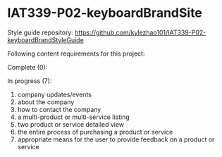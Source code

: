 # IAT339-P02-keyboardBrandSite
Style guide repository:
https://github.com/kylezhao101/IAT339-P02-keyboardBrandStyleGuide

Following content requirements for this project:

Complete (0):

In progress (7):

<ol>
<li>company updates/events 
<li>about the company
<li>how to contact the company
<li>a multi-product or multi-service listing
<li>two product or service detailed view
<li>the entire process of purchasing a product or service
<li>appropriate means for the user to provide feedback on a product or service
<ol>
